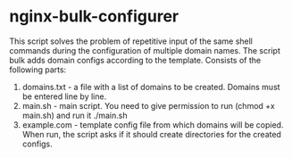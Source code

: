 # nginx-bulk-configurer
This script solves the problem of repetitive input of the same shell commands during the configuration of multiple domain names. The script bulk adds domain configs according to the template.
Consists of the following parts:
1) domains.txt - a file with a list of domains to be created. Domains must be entered line by line.
2) main.sh - main script. You need to give permission to run (chmod +x main.sh) and run it ./main.sh
3) example.com - template config file from which domains will be copied.
When run, the script asks if it should create directories for the created configs.
